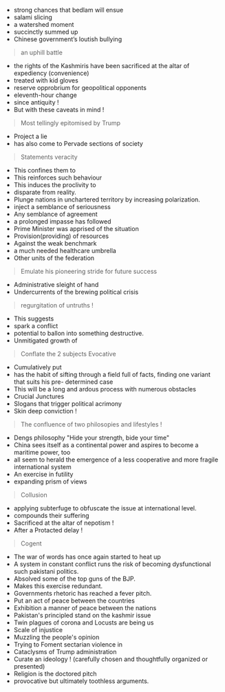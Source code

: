- strong chances that bedlam will ensue
- salami slicing
- a watershed moment
- succinctly summed up
- Chinese government’s loutish bullying

> an uphill battle

- the rights of the Kashmiris have been sacrificed at the altar of expediency (convenience)
- treated with kid gloves
- reserve opprobrium for geopolitical opponents
- eleventh-hour change
- since antiquity !
- But with these caveats in mind !

> Most tellingly epitomised by Trump

- Project a lie
- has also come to Pervade sections of society

> Statements veracity

- This confines them to
- This reinforces such behaviour
- This induces the proclivity to  
- disparate from reality.
- Plunge nations in unchartered territory by increasing polarization.
- inject a semblance of seriousness
- Any semblance of agreement
- a prolonged impasse has followed
- Prime Minister was apprised of the situation
- Provision(providing) of resources
- Against the weak benchmark
- a much needed healthcare umbrella
- Other units of the federation

> Emulate his pioneering stride for future success

- Administrative sleight of hand
- Undercurrents of the brewing political crisis

> regurgitation of untruths !

- This suggests
- spark a conflict
- potential to ballon into something destructive.
- Unmitigated growth of

> Conflate the 2 subjects
> Evocative

- Cumulatively put
- has the habit of sifting through a field full of facts, finding one variant that suits his pre- determined case
- This will be a long and ardous process with numerous obstacles
- Crucial Junctures
- Slogans that trigger political acrimony
- Skin deep conviction !

> The confluence of two philosopies and lifestyles !

- Dengs philosophy "Hide your strength, bide your time"
- China sees itself as a continental power and aspires to become a maritime power, too
- all seem to herald the emergence of a less cooperative and more fragile international system
- An exercise in futility
- expanding prism of views

> Collusion

- applying subterfuge to obfuscate the issue at international level.
- compounds their suffering
- Sacrificed at the altar of nepotism !
- After a Protacted delay !

> Cogent

- The war of words has once again started to heat up
- A system in constant conflict runs the risk of becoming dysfunctional such pakistani politics.
- Absolved some of the top guns of the BJP.
- Makes this exercise redundant.
- Governments rhetoric has reached a fever pitch.
- Put an act of peace between the countries
- Exhibition a manner of peace between the nations
- Pakistan's principled stand on the kashmir issue
- Twin plagues of corona and Locusts are being us
- Scale of injustice
- Muzzling the people's opinion
- Trying to Foment sectarian violence in
- Cataclysms of Trump administration
- Curate an ideology ! (carefully chosen and thoughtfully organized or presented)
- Religion is the doctored pitch
- provocative but ultimately toothless arguments.
